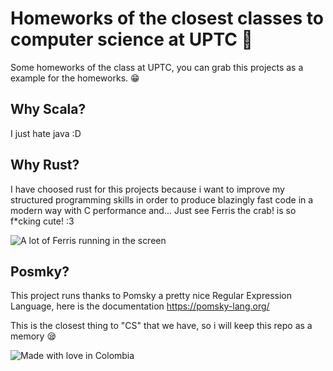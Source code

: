 # Homeworks of the closest classes to computer science at UPTC :bookmark_tabs:

Some homeworks of the class at UPTC, you can grab this projects as a example for the homeworks. :grin:

## Why Scala?
I just hate java :D

## Why Rust?
I have choosed rust for this projects because i want to improve my structured programming skills in order to produce blazingly fast code in a modern way with C performance and... Just see Ferris the crab! is so f*cking cute! :3

 ![ A lot of Ferris running in the screen](https://rustacean.net/more-crabby-things/crab-tag.gif ":3")
 
## Posmky?
This project runs thanks to Pomsky a pretty nice Regular Expression Language, here is the documentation https://pomsky-lang.org/
 
This is the closest thing to "CS" that we have, so i will keep this repo as a memory :sleepy:

![Made with love in Colombia](https://madewithlove.now.sh/co?colorA=%23404040)
